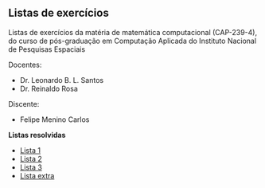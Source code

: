 ## Listas de exercícios

Listas de exercícios da matéria de matemática computacional (CAP-239-4), do curso de pós-graduação em Computação Aplicada do Instituto Nacional de Pesquisas Espaciais

Docentes:
- Dr. Leonardo B. L. Santos
- Dr. Reinaldo Rosa

Discente:
- Felipe Menino Carlos

**Listas resolvidas**

- [Lista 1](https://fmenino-cap-239.netlify.com/lista_1/)
- [Lista 2](https://fmenino-cap-239.netlify.com/lista_2/)
- [Lista 3](https://fmenino-cap-239.netlify.com/lista_3/)
- [Lista extra](https://fmenino-cap-239.netlify.com/extras/)
